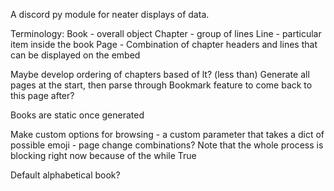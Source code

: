 
A discord py module for neater displays of data.

Terminology:
Book - overall object
Chapter - group of lines
Line - particular item inside the book
Page - Combination of chapter headers and lines that can be displayed on the embed

Maybe develop ordering of chapters based of lt? (less than)
Generate all pages at the start, then parse through
Bookmark feature to come back to this page after?

Books are static once generated

Make custom options for browsing - a custom parameter that takes a dict of possible emoji - page change combinations?
Note that the whole process is blocking right now because of the while True

Default alphabetical book?